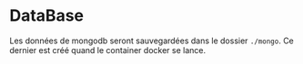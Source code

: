 # DataBase

Les données de mongodb seront sauvegardées dans le dossier `./mongo`. Ce dernier est créé quand le container
docker se lance.
